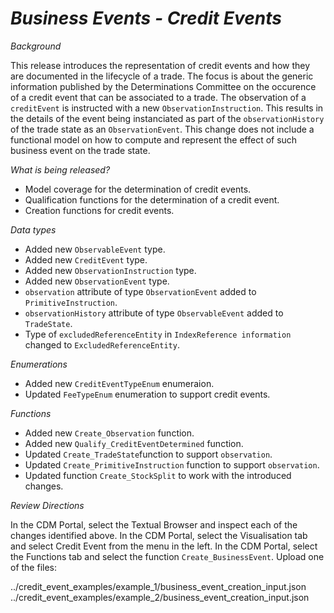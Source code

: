 # _Business Events - Credit Events_ #

_Background_

This release introduces the representation of credit events and how they are documented in the lifecycle of a trade. The focus is about the generic information published by the Determinations Committee on  the occurence of a credit event that can be associated to a trade. The observation of a `creditEvent` is instructed  with a new `ObservationInstruction`. This results in the details of the event being instanciated  as part of the `observationHistory` of the trade state as an `ObservationEvent`. This change does not include a functional model on how to compute and represent the effect of such business event on the trade state.

_What is being released?_

- Model coverage for the determination of credit events.
- Qualification functions for the determination of a credit event.
- Creation functions for credit events.

_Data types_

- Added new `ObservableEvent` type.
- Added new `CreditEvent` type.
- Added new `ObservationInstruction` type.
- Added new `ObservationEvent` type.
- `observation` attribute of type `ObservationEvent` added to `PrimitiveInstruction`.
- `observationHistory` attribute of type `ObservableEvent` added to `TradeState`.
- Type of `excludedReferenceEntity` in `IndexReference information` changed to `ExcludedReferenceEntity`.

_Enumerations_

- Added new `CreditEventTypeEnum` enumeraion.
- Updated `FeeTypeEnum` enumeration to support credit events.

_Functions_

- Added new `Create_Observation` function.
- Added new `Qualify_CreditEventDetermined` function.
- Updated `Create_TradeState`function to support `observation`.
- Updated `Create_PrimitiveInstruction` function to support `observation`.
- Updated function `Create_StockSplit` to work with the introduced changes.

_Review Directions_

In the CDM Portal, select the Textual Browser and inspect each of the changes identified above.
In the CDM Portal, select the Visualisation tab and select Credit Event from the menu in the left.
In the CDM Portal, select the Functions tab and select the function `Create_BusinessEvent`.
Upload one of the files:

../credit_event_examples/example_1/business_event_creation_input.json
../credit_event_examples/example_2/business_event_creation_input.json
